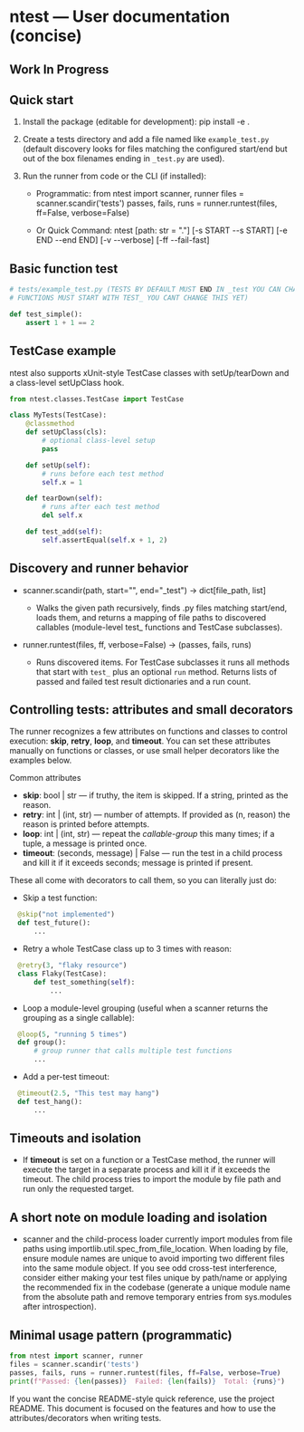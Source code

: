 # ntest — User documentation (concise)

## Work In Progress

Quick start
-----------
1. Install the package (editable for development):
   pip install -e .

2. Create a tests directory and add a file named like `example_test.py` (default discovery looks for files matching the configured start/end but out of the box filenames ending in `_test.py` are used).

3. Run the runner from code or the CLI (if installed):
   - Programmatic:
     from ntest import scanner, runner
     files = scanner.scandir('tests')
     passes, fails, runs = runner.runtest(files, ff=False, verbose=False)

   - Or Quick Command:
      ntest [path: str = "."] [-s START --s START] [-e END --end END] [-v --verbose] [-ff --fail-fast]

Basic function test
-------------------
```python
# tests/example_test.py (TESTS BY DEFAULT MUST END IN _test YOU CAN CHANGE THIS, 
# FUNCTIONS MUST START WITH TEST_ YOU CANT CHANGE THIS YET)

def test_simple():
    assert 1 + 1 == 2
```

TestCase example
----------------
ntest also supports xUnit-style TestCase classes with setUp/tearDown and a class-level setUpClass hook.

```python
from ntest.classes.TestCase import TestCase

class MyTests(TestCase):
    @classmethod
    def setUpClass(cls):
        # optional class-level setup
        pass

    def setUp(self):
        # runs before each test method
        self.x = 1

    def tearDown(self):
        # runs after each test method
        del self.x

    def test_add(self):
        self.assertEqual(self.x + 1, 2)
```

Discovery and runner behavior
----------------------------
- scanner.scandir(path, start="", end="_test") -> dict[file_path, list]
  - Walks the given path recursively, finds .py files matching start/end, loads them, and returns a mapping of file paths to discovered callables (module-level test_ functions and TestCase subclasses).

- runner.runtest(files, ff, verbose=False) -> (passes, fails, runs)
  - Runs discovered items. For TestCase subclasses it runs all methods that start with `test_` plus an optional `run` method. Returns lists of passed and failed test result dictionaries and a run count.

Controlling tests: attributes and small decorators
------------------------------------------------
The runner recognizes a few attributes on functions and classes to control execution: __skip__, __retry__, __loop__, and __timeout__. You can set these attributes manually on functions or classes, or use small helper decorators like the examples below.

Common attributes
- __skip__: bool | str — if truthy, the item is skipped. If a string, printed as the reason.
- __retry__: int | (int, str) — number of attempts. If provided as (n, reason) the reason is printed before attempts.
- __loop__: int | (int, str) — repeat the *callable-group* this many times; if a tuple, a message is printed once.
- __timeout__: (seconds, message) | False — run the test in a child process and kill it if it exceeds seconds; message is printed if present.

These all come with decorators to call them, so you can literally just do:

- Skip a test function:
```python
  @skip("not implemented")
  def test_future():
      ...
```

- Retry a whole TestCase class up to 3 times with reason:
```python
  @retry(3, "flaky resource")
  class Flaky(TestCase):
      def test_something(self):
          ...
```

- Loop a module-level grouping (useful when a scanner returns the grouping as a single callable):
```python
  @loop(5, "running 5 times")
  def group():
      # group runner that calls multiple test functions
      ...
```

- Add a per-test timeout:
```python
  @timeout(2.5, "This test may hang")
  def test_hang():
      ...
```

Timeouts and isolation
----------------------
- If __timeout__ is set on a function or a TestCase method, the runner will execute the target in a separate process and kill it if it exceeds the timeout. The child process tries to import the module by file path and run only the requested target.

A short note on module loading and isolation
-------------------------------------------
- scanner and the child-process loader currently import modules from file paths using importlib.util.spec_from_file_location. When loading by file, ensure module names are unique to avoid importing two different files into the same module object. If you see odd cross-test interference, consider either making your test files unique by path/name or applying the recommended fix in the codebase (generate a unique module name from the absolute path and remove temporary entries from sys.modules after introspection).

Minimal usage pattern (programmatic)
-----------------------------------
```python
from ntest import scanner, runner
files = scanner.scandir('tests')
passes, fails, runs = runner.runtest(files, ff=False, verbose=True)
print(f"Passed: {len(passes)}  Failed: {len(fails)}  Total: {runs}")
```

If you want the concise README-style quick reference, use the project README. This document is focused on the features and how to use the attributes/decorators when writing tests.